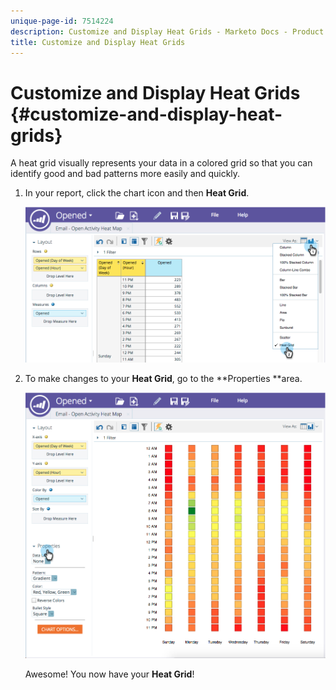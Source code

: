```yaml
---
unique-page-id: 7514224
description: Customize and Display Heat Grids - Marketo Docs - Product Documentation
title: Customize and Display Heat Grids
---
```


# Customize and Display Heat Grids {#customize-and-display-heat-grids}

A heat grid visually represents your data in a colored grid so that you can identify good and bad patterns more easily and quickly.

1. In your report, click the chart icon and then **Heat Grid**.

   ![](assets/image2015-5-4-15-3a2-3a17.png)

1. To make changes to your **Heat Grid**, go to the **Properties **area.

   ![](assets/image2015-5-4-16-3a7-3a9.png)

   Awesome! You now have your **Heat Grid**!

